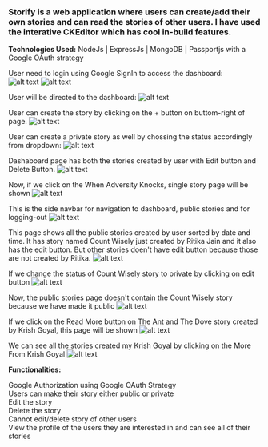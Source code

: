 ### Storify is a web application where users can create/add their own stories and can read the stories of other users. I have used the interative CKEditor which has cool in-build features. 

**Technologies Used:** NodeJs | ExpressJs | MongoDB | Passportjs with a Google OAuth strategy
 
 
 User need to login using Google SignIn to access the dashboard:                                                                                         
 ![alt text](https://github.com/RitikaJain8818/Storify/blob/master/images/login-page.png)
 ![alt text](https://github.com/RitikaJain8818/Storify/blob/master/images/choose-mail-id.png)

User will be directed to the dashboard:
 ![alt text](https://github.com/RitikaJain8818/Storify/blob/master/images/empty%20dashboard.png)
 
 User can create the story by clicking on the + button on buttom-right of page.
  ![alt text](https://github.com/RitikaJain8818/Storify/blob/master/images/creating%20public%20story.png)

User can create a private story as well by chossing the status accordingly from dropdown:
 ![alt text](https://github.com/RitikaJain8818/Storify/blob/master/images/creating%20private%20story.png)
 
 Dashaboard page has both the stories created by user with Edit button and Delete Button.
  ![alt text](https://github.com/RitikaJain8818/Storify/blob/master/images/dashboard%20with%20stories.png)
  
  Now, if we click on the When Adversity Knocks, single story page will be shown
  ![alt text](https://github.com/RitikaJain8818/Storify/blob/master/images/Screenshot%20(246).png)

This is the side navbar for navigation to dashboard, public stories and for logging-out
 ![alt text](https://github.com/RitikaJain8818/Storify/blob/master/images/sidenav.png)

This page shows all the public stories created by user sorted by date and time. It has story named Count Wisely just created by Ritika Jain and it also has the edit button. But other stories doen't have edit button because those are not created by Ritika.
 ![alt text](https://github.com/RitikaJain8818/Storify/blob/master/images/all%20public%20stories.png)

If we change the status of Count Wisely story to private by clicking on edit button
 ![alt text](https://github.com/RitikaJain8818/Storify/blob/master/images/edit%20story.png)

Now, the public stories page doesn't contain the Count Wisely story because we have made it public
 ![alt text](https://github.com/RitikaJain8818/Storify/blob/master/images/all%20public%20stories%20without%20ritika%20private.png)

If we click on the Read More button on The Ant and The Dove story created by Krish Goyal, this page will be shown
 ![alt text](https://github.com/RitikaJain8818/Storify/blob/master/images/single%20user%20story.png)

We can see all the stories created my Krish Goyal by clicking on the More From Krish Goyal
 ![alt text](https://github.com/RitikaJain8818/Storify/blob/master/images/all%20user%20stories.png)


**Functionalities:**

Google Authorization using Google OAuth Strategy                                                              
Users can make their story either public or private                                               
Edit the story                                                               
Delete the story                                                             
Cannot edit/delete story of other users                                                    
View the profile of the users they are interested in and can see all of their stories

